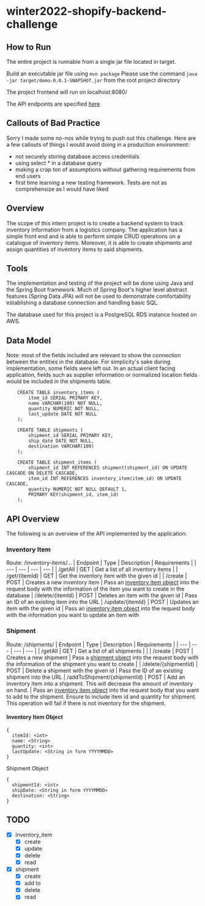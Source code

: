 # winter2022-shopify-backend-challenge

## How to Run
The entire project is runnable from a single jar file located in target. 

Build an executable jar file using ```mvn package```
Please use the command ```java -jar target/demo-0.0.1-SNAPSHOT.jar``` from the root project directory

The project frontend will run on localhost:8080/

The API endpoints are specified [here](#api-overview)

## Callouts of Bad Practice
Sorry I made some no-nos while trying to push out this challenge. Here are a few callouts of things I would avoid doing in a production environment:

- not securely storing database access credentials
- using select * in a database query
- making a crap ton of assumptions without gathering requirements from end users
- first time learning a new testing framework. Tests are not as comprehensize as I would have liked

## Overview

The scope of this intern project is to create a backend system to track inventory information from a logistics company. The application has a simple front end and is able to perform simple CRUD operations on a catalogue of inventory items. Moreover, it is able to create shipments and assign quantities of inventory items to said shipments. 

## Tools

The implementation and testing of the project will be done using Java and the Spring Boot framework. Much of Spring Boot's higher level abstract features (Spring Data JPA) will not be used to demonstrate comfortability establishing a database connection and handling basic SQL. 

The database used for this project is a PostgreSQL RDS instance hosted on AWS.

## Data Model

Note: most of the fields included are relevant to show the connection between the entities in the database. For simplicity's sake during implementation, some fields were left out. In an actual client facing application, fields such as supplier information or normalized location fields would be included in the shipments table.

```
    CREATE TABLE inventory_items (
        item_id SERIAL PRIMARY KEY, 
        name VARCHAR(100) NOT NULL,
        quantity NUMERIC NOT NULL,
        last_update DATE NOT NULL
    );

    CREATE TABLE shipments (
        shipment_id SERIAL PRIMARY KEY,
        ship_date DATE NOT NULL, 
        destination VARCHAR(100)
    );

    CREATE TABLE shipment_items (
        shipment_id INT REFERENCES shipment(shipment_id) ON UPDATE CASCADE ON DELETE CASCADE,
        item_id INT REFERENCES inventory_item(item_id) ON UPDATE CASCADE,
        quantity NUMERIC NOT NULL DEFAULT 1, 
        PRIMARY KEY(shipment_id, item_id)
    );
```

## API Overview
The following is an overview of the API implemented by the application:

### Inventory Item
Route: /inventory-items/...
| Endpoint | Type | Description | Requirements |
| --- | --- | --- | --- | 
| /getAll | GET | Get a list of all inventory items |
| /get/{itemId} | GET | Get the inventory item with the given id |
| /create | POST | Creates a new inventory item | Pass an [inventory item object](#inventory-item-object) into the request body with the information of the item you want to create in the database
| /delete/{itemId} | POST | Deletes an item with the given id | Pass an ID of an existing item into the URL
| /update/{itemId} | POST | Updates an item with the given id | Pass an [inventory item object](#inventory-item-object) into the request body with the information you want to update an item with

### Shipment 
Route: /shipments/
| Endpoint | Type | Description | Requirements |
| --- | --- | --- | --- |
| /getAll | GET | Get a list of all shipments | |
| /create | POST | Creates a new shipment | Pass a [shipment object](#shipment-object) into the request body with the information of the shipment you want to create |
| /delete/{shipmentId} | POST | Delete a shipment with the given id | Pass the ID of an existing shipment into the URL
| /addToShipment/{shipmentId} | POST | Add an inventory item into a shipment. This will decrease the amount of inventory on hand. | Pass an [inventory item object](#inventory-item-object) into the request body that you want to add to the shipment. Ensure to include item id and quantity for shipment. This operation will fail if there is not inventory for the shipment.

#### Inventory Item Object
```
{
  itemId: <int>
  name: <String>
  quantity: <int>
  lastUpdate: <String in form YYYYMMDD> 
}
```

Shipment Object
```
{
  shipmentId: <int>
  shipDate: <String in form YYYYMMDD>
  destination: <String>
}
```


## TODO
- [x] inventory_item
  - [x] create
  - [x] update
  - [x] delete
  - [x] read
- [x] shipment
  - [x] create
  - [x] add to
  - [x] delete
  - [x] read